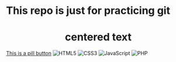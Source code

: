 # This repo is just for practicing git
<h1 align="center" color="red">centered text</h1>
<a href="#" class="button pill">This is a pill button</a>
<img alt="HTML5" src="https://img.shields.io/badge/html5%20-%23E34F26.svg?&style=for-the-badge&logo=html5&logoColor=white"/>
<img alt="CSS3" src="https://img.shields.io/badge/css3%20-%231572B6.svg?&style=for-the-badge&logo=css3&logoColor=white"/>
<img alt="JavaScript" src="https://img.shields.io/badge/javascript%20-%23323330.svg?&style=for-the-badge&logo=javascript&logoColor=%23F7DF1E"/>
<img alt="PHP" src="https://img.shields.io/badge/php-%23777BB4.svg?&style=for-the-badge&logo=php&logoColor=white"/>
